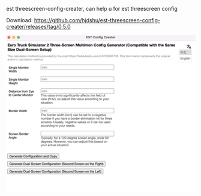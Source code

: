 est threescreen-config-creater, can help u for est threescreen config

Download: https://github.com/hjdshu/est-threescreen-config-creater/releases/tag/0.5.0

![example](example.png)